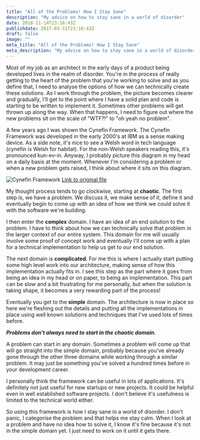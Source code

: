 ```yaml
---
title: "All of the Problems! How I Stay Sane"
description: "My advice on how to stay sane in a world of disorder"
date: 2018-11-14T23:16:43Z
publishdate: 2017-03-31T23:16:43Z
draft: false
image: ""
meta_title: "All of the Problems! How I Stay Sane"
meta_description: "My advice on how to stay sane in a world of disorder"
---
```

Most of my job as an architect in the early days of a product being developed lives in the realm of disorder. You're in the process of really getting to the heart of the problem that you're working to solve and as you define that, I need to analyse the options of how we can technically create these solutions. As I work through the problem, the picture becomes clearer and gradually, I'll get to the point where I have a solid plan and code is starting to be written to implement it. Sometimes other problems will get thrown up along the way. When that happens, I need to figure out where the new problems sit on the scale of "WTF?!" to "oh yeah no problem".

A few years ago I was shown the Cynefin Framework. The Cynefin Framework was developed in the early 2000's at IBM as a sense making device. As a side note, it's nice to see a Welsh word in tech language (cynefin is Welsh for habitat). For the non-Welsh speakers reading this, it's pronounced kun-ev-in. Anyway, I probably picture this diagram in my head on a daily basis at the moment. Whenever I'm considering a problem or when a new problem gets raised, I think about where it sits on this diagram.

![Cynefin Framework](/images/posts/Cynefin_framework_Feb_2011.jpeg)
[Link to original file](https://commons.wikimedia.org/wiki/File:Cynefin_framework_Feb_2011.jpeg)

My thought process tends to go clockwise, starting at **chaotic**. The first step is, we have a problem. We discuss it, we make sense of it, define it and eventually begin to come up with an idea of how we think we could solve it with the software we're building.

I then enter the **complex** domain. I have an idea of an end solution to the problem. I have to think about how we can technically solve that problem in the larger context of our entire system. This domain for me will usually involve some proof of concept work and eventually I'll come up with a plan for a technical implementation to help us get to our end solution.

The next domain is **complicated**. For me this is where I actually start putting some high level work into our architecture, making sense of how this implementation actually fits in. I see this step as the part where it goes from being an idea in my head or on paper, to being an implementation. This part can be slow and a bit frustrating for me personally, but when the solution is taking shape, it becomes a very rewarding part of the process!

Eventually you get to the **simple** domain. The architecture is now in place so here we're fleshing out the details and putting all the implementations in place using well known solutions and techniques that I've used lots of times before.

***Problems don't always need to start in the chaotic domain.***

A problem can start in any domain. Sometimes a problem will come up that will go straight into the simple domain, probably because you've already gone through the other three domains while working through a similar problem. It may just be something you've solved a hundred times before in your development career.

I personally think the framework can be useful in lots of applications. It's definitely not just useful for new startups or new projects. It could be helpful even in well established software projects. I don't believe it's usefulness is limited to the technical world either.

So using this framework is how I stay sane in a world of disorder. I don't panic, I categorise the problem and that helps me stay calm. When I look at a problem and have no idea how to solve it, I know it's fine because it's not in the simple domain yet. I just need to work on it until it gets there.

